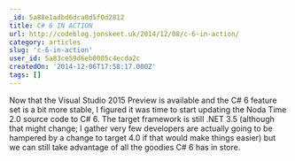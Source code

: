 ```yaml
---
_id: 5a88e1adbd6dca0d5f0d2812
title: C# 6 IN ACTION
url: http://codeblog.jonskeet.uk/2014/12/08/c-6-in-action/
category: articles
slug: 'c-6-in-action'
user_id: 5a83ce59d6eb0005c4ecda2c
createdOn: '2014-12-06T17:58:17.000Z'
tags: []
---
```


Now that the Visual Studio 2015 Preview is available and the C# 6 feature set is a bit more stable, I figured it was time to start updating the Noda Time 2.0 source code to C# 6. The target framework is still .NET 3.5 (although that might change; I gather very few developers are actually going to be hampered by a change to target 4.0 if that would make things easier) but we can still take advantage of all the goodies C# 6 has in store.
